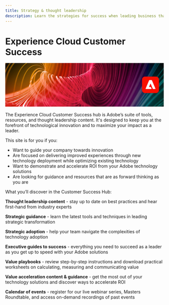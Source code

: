 ```yaml
---
title: Strategy & thought leadership
description: Learn the strategies for success when leading business that is powered by Adobe Experience Cloud applications and services. Unlock the tools you have to build a road-map and create an efficient team.
---
```

# Experience Cloud Customer Success

![Banner](assets/experience-cloud-banner-3.png)

The Experience Cloud Customer Success hub is Adobe’s suite of tools, resources, and thought leadership content. It's designed to keep you at the forefront of technological innovation and to maximize your impact as a leader.

This site is for you if you:

* Want to guide your company towards innovation
* Are focused on delivering improved experiences through new technology deployment while optimizing existing technology
* Want to demonstrate and accelerate ROI from your Adobe technology solutions
* Are looking for guidance and resources that are as forward thinking as you are

What you’ll discover in the Customer Success Hub:

**Thought leadership content** - stay up to date on best practices and hear first-hand from industry experts

**Strategic guidance** - learn the latest tools and techniques in leading strategic transformation

**Strategic adoption** - help your team navigate the complexities of technology adoption

**Executive guides to success** - everything you need to succeed as a leader as you get up to speed with your Adobe solutions

**Value playbooks** - review step-by-step instructions and download practical worksheets on calculating, measuring and communicating value 

**Value acceleration content & guidance** - get the most out of your technology solutions and discover ways to accelerate ROI

**Calendar of events** - register for our live webinar series, Masters Roundtable, and access on-demand recordings of past events
